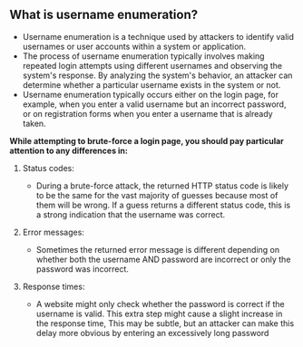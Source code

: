 ## What is username enumeration?
- Username enumeration is a technique used by attackers to identify valid usernames or user accounts within a system or application.
- The process of username enumeration typically involves making repeated login attempts using different usernames and observing the system's response. By analyzing the system's behavior, an attacker can determine whether a particular username exists in the system or not.
- Username enumeration typically occurs either on the login page, for example, when you enter a valid username but an incorrect password, or on registration forms when you enter a username that is already taken.

**While attempting to brute-force a login page, you should pay particular attention to any differences in:**
1. Status codes:
	- During a brute-force attack, the returned HTTP status code is likely to be the same for the vast majority of guesses because most of them will be wrong. If a guess returns a different status code, this is a strong indication that the username was correct.

2. Error messages:
	- Sometimes the returned error message is different depending on whether both the username AND password are incorrect or only the password was incorrect.

3. Response times:
	- A website might only check whether the password is correct if the username is valid. This extra step might cause a slight increase in the response time, This may be subtle, but an attacker can make this delay more obvious by entering an excessively long password


